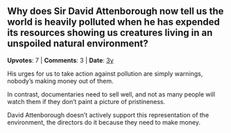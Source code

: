 ## Why does Sir David Attenborough now tell us the world is heavily polluted when he has expended its resources showing us creatures living in an unspoiled natural environment?
    
**Upvotes**: 7 | **Comments**: 3 | **Date**: [3y](https://www.quora.com/Why-does-Sir-David-Attenborough-now-tell-us-the-world-is-heavily-polluted-when-he-has-expended-its-resources-showing-us-creatures-living-in-an-unspoiled-natural-environment/answer/Gary-Meaney)

His urges for us to take action against pollution are simply warnings, nobody’s making money out of them.

In contrast, documentaries need to sell well, and not as many people will watch them if they don’t paint a picture of pristineness.

David Attenborough doesn’t actively support this representation of the environment, the directors do it because they need to make money.

